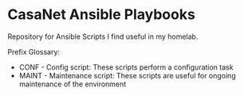 # CasaNet Ansible Playbooks

Repository for Ansible Scripts I find useful in my homelab.

Prefix Glossary:
- CONF - Config script: These scripts perform a configuration task
- MAINT - Maintenance script: These scripts are useful for ongoing maintenance of the environment